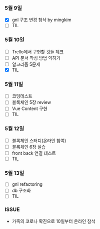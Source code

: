 ### 5월 9일
- [x] gnl 구조 변경 첨삭 by mingkim
- [ ] TIL

### 5월 10일
- [ ] Trello에서 구현할 것들 체크
- [ ] API 문서 작성 방법 익히기
- [ ] 알고리즘 5문제
- [x] TIL
### 5월 11일
- [ ] 코딩테스트
- [ ] 블록체인 5장 review
- [ ] Vue Content 구현
- [ ] TIL
### 5월 12일
- [ ] 블록체인 스터디(온라인 참여)
- [ ] 블록체인 6장 실습
- [ ] front back 연결 테스트
- [ ] TIL
### 5월 13일
- [ ] gnl refactoring
- [ ] db 구조화
- [ ] TIL

### ISSUE
- 가족의 코로나 확진으로 10일부터 온라인 참석